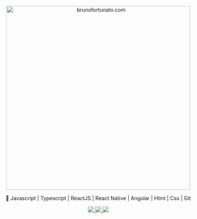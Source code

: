 <p align="center">
  <img src="https://www.brunofortunato.com.br/image/logo.jpg" width="500"
  alt="brunofortunato.com" />
</p>
<p align="center">
🚀 Javascript | Typescript | ReactJS | React Native | Angular | Html | Css | Git
</p>

  <p  align="center">
    <a href="https://github.com/brunoft" alt="GitHub">
      <img src="https://img.shields.io/badge/-GitHub-000?style=flat-square&logo=Github&logoColor=white" />
    </a>
    <a href="https://www.linkedin.com/in/bruno-ft" alt="LinkedIn">
      <img src="https://img.shields.io/badge/-LinkedIn-blue?style=flat-square&logo=Linkedin&logoColor=white" />
    </a>
    <a href="https://brunofortunato.com.br/" alt="brunofortunato.com.br">
      <img src="https://img.shields.io/badge/BrunoFortunato.com.br-lightgrey?style=flat-square" />
    </a>
  </p>

